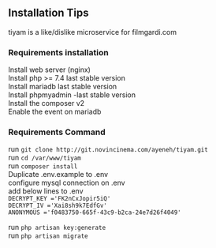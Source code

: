 ## Installation Tips
tiyam is a like/dislike microservice for filmgardi.com

### Requirements installation

Install web server (nginx) <br>
Install php >= 7.4  last stable version<br>
Install mariadb last stable version<br>
Install phpmyadmin -last stable version<br>
Install the composer v2<br>
Enable the event on mariadb<br>

### Requirements Command
run `git clone http://git.novincinema.com/ayeneh/tiyam.git` <br>
run `cd /var/www/tiyam` <br>
run `composer install` <br>
Duplicate .env.example to .env <br>
configure mysql connection on .env <br>
add below lines to .env <br>
`DECRYPT_KEY ='FK2nCxJopir5iQ'`<br>
`DECRYPT_IV ='Xai8sh9k7EdfGv'`<br>
`ANONYMOUS ='f0483750-665f-43c9-b2ca-24e7d26f4049'`<br>

run `php artisan key:generate` <br>
run `php artisan migrate` <br>

